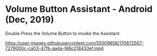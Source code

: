 # Volume Button Assistant - Android (Dec, 2019)
Double Press the Volume Button to invoke the Assistant.


https://user-images.githubusercontent.com/55009858/170872567-7279000c-ca03-47fb-aa4a-f48c218433ef.mp4

